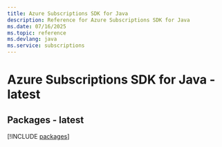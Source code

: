 ```yaml
---
title: Azure Subscriptions SDK for Java
description: Reference for Azure Subscriptions SDK for Java
ms.date: 07/16/2025
ms.topic: reference
ms.devlang: java
ms.service: subscriptions
---
```

# Azure Subscriptions SDK for Java - latest
## Packages - latest
[!INCLUDE [packages](subscriptions-index.md)]